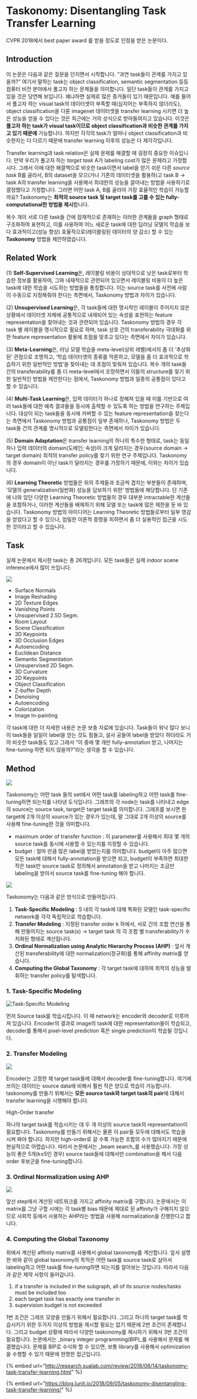 # Taskonomy: Disentangling Task Transfer Learning

CVPR 2018에서 best paper award 를 받을 정도로 인정을 받은 논문이다.

## Introduction

이 논문은 다음과 같은 질문을 던지면서 시작합니다. “과연 task들이 관계를 가지고 있을까?” 여기서 말하는 task는 object classification, semantic segmentation 등등 컴퓨터 비전 분야에서 풀고자 하는 문제들을 의미합니다. 일단 task들이 관계를 가지고 있을 것은 당연해 보입니다. 왜냐하면 실제로 많은 증거들이 있기 때문입니다. 예를 들어서 풀고자 하는 visual task의 데이터셋이 부족할 때\(심지어는 부족하지 않더라도\), object classification을 다룬 imagenet 데이터셋을 transfer learning 시키면 더 높은 성능을 얻을 수 있다는 것은 최근에는 거의 상식으로 받아들여지고 있습니다. 이것은 **풀고자 하는 task가 visual task이므로 object classification과 비슷한 관계를 가지고 있기 때문에** 가능합니다. 하지만 각각의 task가 얼마나 object classification과 비슷한지는 다 다르기 때문에 transfer learning 이후의 성능은 다 제각각입니다.

Transfer learning과 task relation은 실제 문제를 해결할 때 굉장히 중요한 이슈입니다. 만약 우리가 풀고자 하는 _target task_ A가 labeling cost가 많은 문제라고 가정합시다. 그래서 이에 대한 해결책으로 비슷한 task이면서 label을 얻기 쉬운 다른 _source task_ B를 골라서, B의 dataset을 모으\(거나 기존의 데이터셋을 활용하\)고 task B -&gt; task A의 transfer learning을 사용해서 최대한의 성능을 끌어내는 방법을 사용하기로 결정했다고 가정합니다. 그러면 어떤 task A, B를 골라야 가장 효율적인 학습이 가능할까요? Taskonomy는 **최적의 source task 및 target task를 고를 수 있는 fully-computational한 방법을 제시**합니다.

복수 개의 서로 다른 task들 간에 잠재적으로 존재하는 이러한 관계들을 graph 형태로 구조화하여 표현하고, 이를 사용하여 어느 새로운 task에 대한 딥러닝 모델의 학습을 보다 효과적이고\(성능 향상\) 효율적으로\(레이블링된 데이터의 양 감소\) 할 수 있는 **Taskonomy** 방법을 제안하였습니다.

## Related Work

\(1\) **Self-Supervised Learning**은, 레이블링 비용이 상대적으로 낮은 task로부터 학습한 정보를 활용하여, 그와 내재적으로 관련되어 있으면서 레이블링 비용이 더 높은 task에 대한 학습을 시도하는 방법들을 통칭합니다. 이는 source task를 사전에 사람이 수동으로 지정해줘야 한다는 측면에서, Taskonomy 방법과 차이가 있습니다.

\(2\) **Unsupervised Learning**은, 각 task들에 대한 명시적인 레이블이 주어지지 않은 상황에서 데이터셋 자체에 공통적으로 내재되어 있는 속성을 표현하는 feature representation을 찾아내는 것과 관련되어 있습니다. Taskonomy 방법의 경우 각 task 별 레이블을 명시적으로 필요로 하며, task 상호 간의 transferability 극대화를 위한 feature representation 활용에 초점을 맞추고 있다는 측면에서 차이가 있습니다.

\(3\) **Meta-Learning**은, 러닝 모델 학습을 meta-level\(상위 레벨\)에서의 좀 더 ‘추상화된’ 관점으로 조명하고, ‘학습 데이터셋의 종류를 막론하고, 모델을 좀 더 효과적으로 학습하기 위한 일반적인 방법’을 찾아내는 데 초점이 맞춰져 있습니다. 복수 개의 task들 간의 transferability를 좀 더 meta-level에서 조망하면서 이들의 structure를 찾기 위한 일반적인 방법을 제안한다는 점에서, Taskonomy 방법과 일종의 공통점이 있다고 할 수 있습니다.

\(4\) **Multi-Task Learning**은, 입력 데이터가 하나로 정해져 있을 때 이를 기반으로 여러 task들에 대한 예측 결과들을 동시에 출력할 수 있도록 하는 방법을 연구하는 주제입니다. 대상이 되는 task들을 동시에 커버할 수 있는 feature representation을 찾는다는 측면에서 Taskonomy 방법과 공통점이 일부 존재하나, Taskonomy 방법은 두 task들 간의 관계를 명시적으로 모델링한다는 측면에서 차이가 있습니다.

\(5\) **Domain Adaptation**은 transfer learning의 하나의 특수한 형태로, task는 동일하나 입력 데이터의 domain\(도메인; 속성\)이 크게 달라지는 경우\(source domain -&gt; target domain\) 최적의 transfer policy를 찾기 위한 연구 주제입니다. Taskonomy의 경우 domain이 아닌 task가 달라지는 경우를 가정하기 때문에, 이와는 차이가 있습니다.

\(6\) **Learning Theoretic** 방법들은 위의 주제들과 조금씩 겹치는 부분들이 존재하며, ‘모델의 generalization\(일반화\) 성능을 담보하기 위한’ 방법들에 해당합니다. 단 기존에 나와 있던 다양한 Learning Theoretic 방법들의 경우 대부분 intractable한 계산들을 포함하거나, 이러한 계산들을 배제하기 위해 모델 또는 task에 많은 제한을 둔 바 있습니다. Taskonomy 방법의 아이디어는 Learning Theoretic 방법들로부터 일부 영감을 얻었다고 할 수 있으나, 엄밀한 이론적 증명을 피하면서 좀 더 실용적인 접근을 시도한 것이라고 할 수 있습니다.

## Task

실제 논문에서 제시한 task는 총 26개입니다. 모든 task들은 실제 indoor scene inference에서 많이 쓰입니다.

![](../.gitbook/assets/image%20%2885%29.png)

* Surface Normals
* Image Reshading
* 2D Texture Edges
* Vanishing Points
* Unsupervised 2.5D Segm.
* Room Layout
* Scene Classification
* 3D Keypoints
* 3D Occlusion Edges
* Autoencoding
* Euclidean Distance
* Semantic Segmentation
* Unsupervised 2D Segm.
* 3D Curvature
* 2D Keypoints
* Object Classification
* Z-buffer Depth
* Denoising
* Autoencoding
* Colorization
* Image In-painting

각 task에 대한 더 자세한 내용은 논문 보충 자료에 있습니다.  Task들이 워낙 많다 보니 이 task들을 일일이 label을 얻는 것도 힘들고, 설사 공들여 label을 받았다 하더라도 거의 비슷한 task들도 있고 그래서 “이 중에 몇 개만 fully-annotation 받고, 나머지는 fine-tuning 하면 되지 않을까?”라는 생각을 할 수 있습니다.

## Method

![](../.gitbook/assets/image%20%28204%29.png)

Taskonomy는 어떤 task 들의 set에서 어떤 task를 labeling하고 어떤 task를 fine-tuning하면 되는지를 나타낸 도식입니다. 그래프의 각 node는 task를 나타내고 edge의 source는 source task, target은 target task를 의미합니다. 그래프를 보시면 한 target에 2개 이상의 source가 있는 경우가 있는데, 말 그대로 2개 이상의 source를 사용해 fine-tuning한 것을 의미합니다.

* maximum order of transfer function : 이 parameter를 사용해서 최대 몇 개의 source task를 동시에 사용할 수 있는지를 지정할 수 있습니다.
* budget : 얼마 만큼 많은 label을 받았는지를 의미합니다. budget이 아주 많으면 모든 task에 대해서 fully-annotation을 받으면 되고, budget이 부족하면 최대한 작은 task만 source task로 정의해서 annotation을 받고 나머지는 조금만 labeling을 받아서 source task를 fine-tuning 해야 합니다.

![](../.gitbook/assets/image%20%28197%29.png)

Taskonomy는 다음과 같은 방식으로 만들어집니다.

1. **Task-Specific Modeling**  : S 내의 각 task에 대해 특화된 모델인 task-specific network를 각각 독립적으로 학습합니다. 
2. **Transfer Modeling**  : 지정된 transfer order k 하에서, 서로 간의 조합 연산을 통해 만들어지는 source task\(s\) -&gt; target task 의 각 조합 별 transferability가 수치화된 형태로 계산됩니다.
3. **Ordinal Normalization using Analytic Hierarchy Process \(AHP\)**  : 앞서 계산된 transferability에 대한 normalization\(정규화\)를 통해 affinity matrix를 얻습니다.
4. **Computing the Global Taxonomy**  : 각 target task에 대하여 최적의 성능을 발휘하는 transfer policy를 탐색합니다.

### 1. Task-Specific Modeling

![Task-Specific Modeling](../.gitbook/assets/image%20%28217%29.png)

먼저 Source task를 학습시킵니다. 이 때 network는 encoder와 decoder로 이루어져 있습니다. Encoder의 결과로 image의 task에 대한 representation들이 학습되고, decoder를 통해서 pixel-level prediction 혹은 single prediction이 학습될 것입니다.

### 2. Transfer Modeling

![](../.gitbook/assets/image%20%286%29.png)

 Encoder는 고정한 채 target task들에 대해서 decoder를 fine-tuning합니다. 여기에 쓰이는 데이터는 source data에 비해서 훨씬 작은 양으로 학습이 가능합니다. taskonomy를 만들기 위해서는 **모든 source task와 target task의 pair**에 대해서 transfer learning을 시행해야 합니다.

High-Order transfer

하나의 target task를 학습시키는 데 두 개 이상의 source task의 representation이 필요합니다. Taskonomy를 만들기 위해서는 물론 이 pair들 모두에 대해서도 학습을 시켜 봐야 합니다. 하지만 high-order로 갈 수록 가능한 조합의 수가 많아지기 때문에 현실적으로 어렵습니다. 따라서 논문에서는 _beam search_를 사용했습니다: 가장 성능이 좋은 5개\(k≤5인 경우\) source task들에 대해서만 combination을 해서 다음 order 후보군을 fine-tuning합니다.

### 3. Ordinal Normalization using AHP

![](../.gitbook/assets/image%20%2833%29.png)

앞선 step에서 계산된 네트워크를 가지고 affinity matrix를 구합니다. 논문에서는 이 matrix를 그냥 구할 시에는 각 task별 bias 때문에 제대로 된 affinity가 구해지지 않으므로 사회학 등에서 사용하는 AHP라는 방법을 사용해 normalization을 진행한다고 합니다.

### 4. Computing the Global Taxonomy

위에서 계산된 affinity matrix를 사용해서 global taxonomy를 계산합니다. 앞서 설명한 바와 같이 global taxonomy의 목적은 어떤 task를 source task로 삼아서 labeling하고 어떤 task를 fine-tuning하면 되는지를 알아보는 것입니다. 따라서 다음과 같은 제약 사항이 들어갑니다.

1. if a transfer is included in the subgraph, all of its source nodes/tasks must be included too
2. each target task has exactly one transfer in
3. supervision budget is not exceeded

1번 조건은 그래프 모양을 만들기 위해서 필요합니다. 그리고 하나의 target task를 학습시키기 위한 두가지 이상의 방법을 제시할 필요는 없기 때문에 2번 조건이 존재합니다. 그리고 budget 상황에 따라서 다양한 taskonomy를 제시하기 위해서 3번 조건이 필요합니다. 논문에서는 _binary integer programming\(BIP\)_를 사용해서 문제를 해결했습니다. 문제를 BIP로 수식화 할 수 있으면, 보통 library를 사용해서 optimization을 수행할 수 있기 때문에 현명한 접근입니다.

{% embed url="http://research.sualab.com/review/2018/08/14/taskonomy-task-transfer-learning.html" %}

{% embed url="https://blog.lunit.io/2018/09/05/taskonomy-disentangling-task-transfer-learning/" %}



